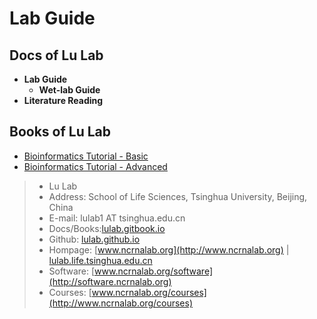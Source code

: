 # Lab Guide

## Docs of Lu Lab

* **Lab Guide**
  * **Wet-lab Guide**
* **Literature Reading**

## Books of Lu Lab

* [Bioinformatics Tutorial - Basic](https://lulab2.gitbook.io)
* [Bioinformatics Tutorial - Advanced](https://lulab1.gitbook.io)

> * Lu Lab
> * Address:   School of Life Sciences, Tsinghua University, Beijing, China
> * E-mail:    lulab1 AT tsinghua.edu.cn
> * Docs/Books:[lulab.gitbook.io](http://lulab.gitbook.io)
> * Github:    [lulab.github.io](http://lulab.github.io)
> * Hompage:   [www.ncrnalab.org](http://www.ncrnalab.org) \| [lulab.life.tsinghua.edu.cn](http://lulab.life.tsinghua.edu.cn)
> * Software:  [www.ncrnalab.org/software](http://software.ncrnalab.org)
> * Courses:  [www.ncrnalab.org/courses](http://www.ncrnalab.org/courses)


